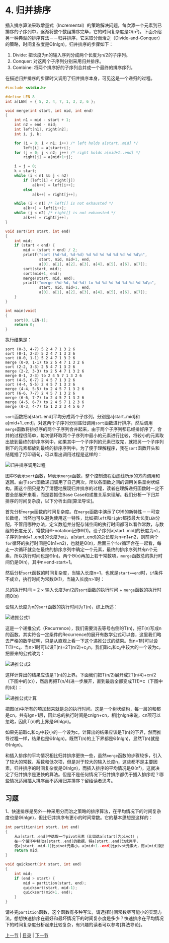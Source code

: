 # 4. 归并排序

插入排序算法采取增量式（Incremental）的策略解决问题，每次添一个元素到已排序的子序列中，逐渐将整个数组排序完毕，它的时间复杂度是O(n²)。下面介绍另一种典型的排序算法－－归并排序，它采取分而治之（Divide-and-Conquer）的策略，时间复杂度是Θ(nlgn)。归并排序的步骤如下：

1. Divide: 把长度为n的输入序列分成两个长度为n/2的子序列。
2. Conquer: 对这两个子序列分别采用归并排序。
3. Combine: 将两个排序好的子序列合并成一个最终的排序序列。

在描述归并排序的步骤时又调用了归并排序本身，可见这是一个递归的过程。

```c
#include <stdio.h>

#define LEN 8
int a[LEN] = { 5, 2, 4, 7, 1, 3, 2, 6 };

void merge(int start, int mid, int end)
{
    int n1 = mid - start + 1;
    int n2 = end - mid;
    int left[n1], right[n2];
    int i, j, k;

    for (i = 0; i < n1; i++) /* left holds a[start..mid] */
        left[i] = a[start+i];
    for (j = 0; j < n2; j++) /* right holds a[mid+1..end] */
        right[j] = a[mid+1+j];

    i = j = 0;
    k = start;
    while (i < n1 && j < n2)
        if (left[i] < right[j])
            a[k++] = left[i++];
        else
            a[k++] = right[j++];

    while (i < n1) /* left[] is not exhausted */
        a[k++] = left[i++];
    while (j < n2) /* right[] is not exhausted */
        a[k++] = right[j++];
}

void sort(int start, int end)
{
    int mid;
    if (start < end) {
        mid = (start + end) / 2;
        printf("sort (%d-%d, %d-%d) %d %d %d %d %d %d %d %d\n", 
               start, mid, mid+1, end, 
               a[0], a[1], a[2], a[3], a[4], a[5], a[6], a[7]);
        sort(start, mid);
        sort(mid+1, end);
        merge(start, mid, end);
        printf("merge (%d-%d, %d-%d) to %d %d %d %d %d %d %d %d\n", 
               start, mid, mid+1, end, 
               a[0], a[1], a[2], a[3], a[4], a[5], a[6], a[7]);
    }
}

int main(void)
{
    sort(0, LEN-1);
    return 0;
}
```

执行结果是：

```
sort (0-3, 4-7) 5 2 4 7 1 3 2 6
sort (0-1, 2-3) 5 2 4 7 1 3 2 6
sort (0-0, 1-1) 5 2 4 7 1 3 2 6
merge (0-0, 1-1) to 2 5 4 7 1 3 2 6
sort (2-2, 3-3) 2 5 4 7 1 3 2 6
merge (2-2, 3-3) to 2 5 4 7 1 3 2 6
merge 0-1, 2-3) to 2 4 5 7 1 3 2 6
sort (4-5, 6-7) 2 4 5 7 1 3 2 6
sort (4-4, 5-5) 2 4 5 7 1 3 2 6
merge (4-4, 5-5) to 2 4 5 7 1 3 2 6
sort (6-6, 7-7) 2 4 5 7 1 3 2 6
merge (6-6, 7-7) to 2 4 5 7 1 3 2 6
merge (4-5, 6-7) to 2 4 5 7 1 2 3 6
merge (0-3, 4-7) to 1 2 2 3 4 5 6 7
```

`sort`函数把a[start..end]平均分成两个子序列，分别是a[start..mid]和a[mid+1..end]，对这两个子序列分别递归调用`sort`函数进行排序，然后调用`merge`函数将排好序的两个子序列合并起来，由于两个子序列都已经排好序了，合并的过程很简单，每次循环取两个子序列中最小的元素进行比较，将较小的元素取出放到最终的排序序列中，如果其中一个子序列的元素已取完，就把另一个子序列剩下的元素都放到最终的排序序列中。为了便于理解程序，我在`sort`函数开头和结尾插了打印语句，可以看出调用过程是这样的：

![归并排序调用过程](../images/sortsearch.mergesort.png)

图中S表示`sort`函数，M表示`merge`函数，整个控制流程沿虚线所示的方向调用和返回。由于`sort`函数递归调用了自己两次，所以各函数之间的调用关系呈树状结构。画这个图只是为了清楚地展现归并排序的过程，读者在理解递归函数时一定不要全部展开来看，而是要抓住Base Case和递推关系来理解。我们分析一下归并排序的时间复杂度，以下分析出自[算法导论]。

首先分析`merge`函数的时间复杂度。在`merge`函数中演示了C99的新特性－－可变长数组，当然也可以避免使用这一特性，比如把`left`和`right`都按最大长度`LEN`分配。不管用哪种办法，定义数组并分配存储空间的执行时间都可以看作常数，与数组的长度无关，常数用Θ-notation记作Θ(1)。设子序列a[start..mid]的长度为`n1`，子序列[mid+1..end]的长度为`n2`，a[start..end]的总长度为n=n1+n2，则前两个`for`循环的执行时间是Θ(n1+n2)，也就是Θ(n)，后面三个`for`循环合在一起看，每走一次循环就会在最终的排序序列中确定一个元素，最终的排序序列共有n个元素，所以执行时间也是Θ(n)。两个Θ(n)再加上若干常数项，`merge`函数总的执行时间仍是Θ(n)，其中n=end-start+1。

然后分析`sort`函数的时间复杂度，当输入长度n=1，也就是`start==end`时，`if`条件不成立，执行时间为常数Θ(1)，当输入长度n>1时：

总的执行时间 = 2 × 输入长度为n/2的`sort`函数的执行时间 + `merge`函数的执行时间Θ(n)

设输入长度为n的`sort`函数的执行时间为T(n)，综上所述：

![递推公式1](../images/sortsearch.recurrence1.png)

这是一个递推公式（Recurrence），我们需要消去等号右侧的T(n)，把T(n)写成n的函数。其实符合一定条件的Recurrence的展开有数学公式可以套，这里我们略去严格的数学证明，只是从直观上看一下这个递推公式的结果。当n=1时可以设T(1)=c₁，当n>1时可以设T(n)=2T(n/2)+c₂n，我们取c₁和c₂中较大的一个设为c，把原来的公式改为：

![递推公式2](../images/sortsearch.recurrence2.png)

这样计算出的结果应该是T(n)的上界。下面我们把T(n/2)展开成2T(n/4)+cn/2（下图中的(c)），然后再把T(n/4)进一步展开，直到最后全部变成T(1)=c（下图中的(d)）：

![递推公式计算](../images/sortsearch.calcrecurrence.png)

把图(d)中所有的项加起来就是总的执行时间。这是一个树状结构，每一层的和都是cn，共有lgn+1层，因此总的执行时间是cnlgn+cn，相比nlgn来说，cn项可以忽略，因此T(n)的上界是Θ(nlgn)。

如果先前取c₁和c₂中较小的一个设为c，计算出的结果应该是T(n)的下界，然而推导过程一样，结果也是Θ(nlgn)。既然T(n)的上下界都是Θ(nlgn)，显然T(n)就是Θ(nlgn)。

和插入排序的平均情况相比归并排序更快一些，虽然`merge`函数的步骤较多，引入了较大的常数、系数和低次项，但是对于较大的输入长度n，这些都不是主要因素，归并排序的时间复杂度是Θ(nlgn)，而插入排序的平均情况是Θ(n²)，这就决定了归并排序是更快的算法。但是不是任何情况下归并排序都优于插入排序呢？哪些情况适用插入排序而不适用归并排序？留给读者思考。

## 习题

1、快速排序是另外一种采用分而治之策略的排序算法，在平均情况下的时间复杂度也是Θ(nlgn)，但比归并排序有更小的时间常数。它的基本思想是这样的：

```c
int partition(int start, int end)
{
    从a[start..end]中选取一个pivot元素（比如选a[start]为pivot）;
    在一个循环中移动a[start..end]的数据，将a[start..end]分成两半，
    使a[start..mid-1]比pivot元素小，a[mid+1..end]比pivot元素大，而a[mid]就是pivot元素;
    return mid;
}

void quicksort(int start, int end)
{
    int mid;
    if (end > start) {
        mid = partition(start, end);
        quicksort(start, mid-1);
        quicksort(mid+1, end);
    }
}
```

请补完`partition`函数，这个函数有多种写法，请选择时间常数尽可能小的实现方法。想想快速排序在最好和最坏情况下的时间复杂度是多少？快速排序在平均情况下的时间复杂度分析起来比较复杂，有兴趣的读者可以参考[算法导论]。

[上一节](/ch11/s03) | [目录](/ch11/index) | [下一节](/ch11/s05) 